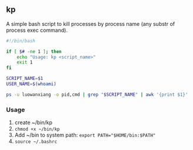 ## kp
A simple bash script to kill processes by process name (any substr of process exec command).

``` bash
#!/bin/bash

if [ $# -ne 1 ]; then
    echo "Usage: kp <script_name>"
    exit 1
fi

SCRIPT_NAME=$1
USER_NAME=$(whoami)

ps -u luowanxiang -o pid,cmd | grep "$SCRIPT_NAME" | awk '{print $1}' | xargs -r kill
```

### Usage
1. create ~/bin/kp
2. `chmod +x ~/bin/kp`
3. Add ~/bin to system path: `export PATH="$HOME/bin:$PATH"`
4. `source ~/.bashrc`